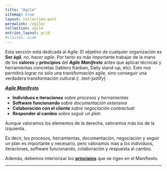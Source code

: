 ```yaml
---
title: "Agile"
sitemap: true
layout: collection-post
permalink: /agile/
collection: agile
entries_layout: grid
#classes: wide
---
```


Esta sección está dedicada al Agile. El objetivo de cualquier organización es **Ser ágil**, *no, hacer agile*. Por tanto es más importante trabajar de la mano de los **valores** y **principios** del ***Agile Manifesto*** antes que aplicar técnicas y herramientas concretas (tablero Kanban, Daily stand-up, etc). Esto nos permitirá lograr no sólo una transformación agile, sino conseguir una verdadera transformación cultural.{: .text-justify}

[***Agile Manifesto***](http://agilemanifesto.org/)

* **Individuos e iteraciones** *sobre procesos y herramientas* 
* **Software funcionando** *sobre documentación extensiva* 
* **Colaboración con el cliente** *sobre negociación contractual* 
* **Responder al cambio** *sobre seguir un plan* 

Aunque valoramos los elementos de la derecha, valoramos más los de la izquierda.

Es decir, los procesos, herramientas, documentación, negociación y seguir un plan es importante y necesario, pero valoramos más a los individuos, iteraciones, software funcionando, colaboración y respuesta al cambio.

Además, debemos interiorizar los [**principios**](http://agilemanifesto.org/principles.html) que se rigen en el Manifiesto.

****
